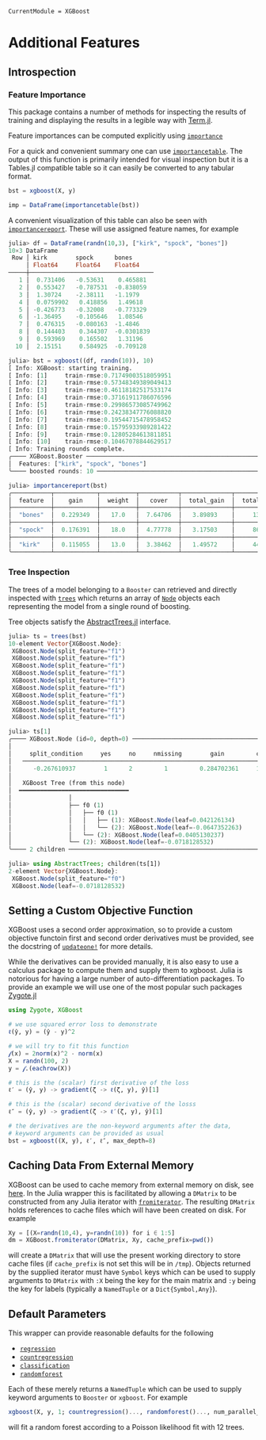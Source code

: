 ```@meta
CurrentModule = XGBoost
```

# Additional Features


## Introspection

### Feature Importance
This package contains a number of methods for inspecting the results of training and displaying the
results in a legible way with [Term.jl](https://github.com/FedeClaudi/Term.jl).

Feature importances can be computed explicitly using [`importance`](@ref)

For a quick and convenient summary one can use [`importancetable`](@ref).  The output of this
function is primarily intended for visual inspection but it is a Tables.jl compatible table so it
can easily be converted to any tabular format.
```julia
bst = xgboost(X, y)

imp = DataFrame(importancetable(bst))
```

A convenient visualization of this table can also be seen with [`importancereport`](@ref).  These
will use assigned feature names, for example
```julia
julia> df = DataFrame(randn(10,3), ["kirk", "spock", "bones"])
10×3 DataFrame
 Row │ kirk        spock      bones
     │ Float64     Float64    Float64
─────┼───────────────────────────────────
   1 │  0.731406   -0.53631    0.465881
   2 │  0.553427   -0.787531  -0.838059
   3 │  1.30724    -2.38111   -1.1979
   4 │  0.0759902   0.418856   1.49618
   5 │ -0.426773   -0.32008   -0.773329
   6 │ -1.36495    -0.105646   1.08546
   7 │  0.476315   -0.080163  -1.4846
   8 │  0.144403    0.344307  -0.0301839
   9 │  0.593969    0.165502   1.31196
  10 │  2.15151     0.584925  -0.709128

julia> bst = xgboost((df, randn(10)), 10)
[ Info: XGBoost: starting training.
[ Info: [1]     train-rmse:0.71749003518059951
[ Info: [2]     train-rmse:0.57348349389049413
[ Info: [3]     train-rmse:0.46118182517533174
[ Info: [4]     train-rmse:0.37161911786076596
[ Info: [5]     train-rmse:0.29986573085749962
[ Info: [6]     train-rmse:0.24238347776088820
[ Info: [7]     train-rmse:0.19544715478958452
[ Info: [8]     train-rmse:0.15795933989281422
[ Info: [9]     train-rmse:0.12805284613811851
[ Info: [10]    train-rmse:0.10467078844629517
[ Info: Training rounds complete.
╭──── XGBoost.Booster ─────────────────────────────────────────────────────────────────╮
│  Features: ["kirk", "spock", "bones"]                                                │
╰──── boosted rounds: 10 ──────────────────────────────────────────────────────────────╯

julia> importancereport(bst)
╭───────────┬────────────┬──────────┬───────────┬──────────────┬───────────────╮
│  feature  │    gain    │  weight  │   cover   │  total_gain  │  total_cover  │
├───────────┼────────────┼──────────┼───────────┼──────────────┼───────────────┤
│  "bones"  │  0.229349  │   17.0   │  7.64706  │   3.89893    │     130.0     │
├───────────┼────────────┼──────────┼───────────┼──────────────┼───────────────┤
│  "spock"  │  0.176391  │   18.0   │  4.77778  │   3.17503    │     86.0      │
├───────────┼────────────┼──────────┼───────────┼──────────────┼───────────────┤
│  "kirk"   │  0.115055  │   13.0   │  3.38462  │   1.49572    │     44.0      │
╰───────────┴────────────┴──────────┴───────────┴──────────────┴───────────────╯
```

### Tree Inspection
The trees of a model belonging to a `Booster` can retrieved and directly inspected with
[`trees`](@ref) which returns an array of [`Node`](@ref) objects each representing the model
from a single round of boosting.

Tree objects satisfy the [AbstractTrees.jl](https://github.com/JuliaCollections/AbstractTrees.jl)
interface.

```julia
julia> ts = trees(bst)
10-element Vector{XGBoost.Node}:
 XGBoost.Node(split_feature="f1")
 XGBoost.Node(split_feature="f1")
 XGBoost.Node(split_feature="f1")
 XGBoost.Node(split_feature="f1")
 XGBoost.Node(split_feature="f1")
 XGBoost.Node(split_feature="f1")
 XGBoost.Node(split_feature="f1")
 XGBoost.Node(split_feature="f1")
 XGBoost.Node(split_feature="f1")
 XGBoost.Node(split_feature="f1")

julia> ts[1]
╭──── XGBoost.Node (id=0, depth=0) ────────────────────────────────────────────────────╮
│                                                                                      │
│     split_condition     yes     no     nmissing        gain         cover            │
│   ─────────────────────────────────────────────────────────────────────────          │
│      -0.267610937        1      2         1         0.284702361     10.0             │
│                                                                                      │
│   XGBoost Tree (from this node)                                                      │
│  ━━━━━━━━━━━━━━━━━━━━━━━━━━━━━━━                                                     │
│                │                                                                     │
│                ├── f0 (1)                                                            │
│                │   ├── f0 (1)                                                        │
│                │   │   ├── (1): XGBoost.Node(leaf=0.042126134)                       │
│                │   │   └── (2): XGBoost.Node(leaf=-0.0647352263)                     │
│                │   └── (2): XGBoost.Node(leaf=0.0405130237)                          │
│                └── (2): XGBoost.Node(leaf=-0.0718128532)                             │
╰──── 2 children ──────────────────────────────────────────────────────────────────────╯

julia> using AbstractTrees; children(ts[1])
2-element Vector{XGBoost.Node}:
 XGBoost.Node(split_feature="f0")
 XGBoost.Node(leaf=-0.0718128532)
```

## Setting a Custom Objective Function
XGBoost uses a second order approximation, so to provide a custom objective functoin first and
second order derivatives must be provided, see the docstring of [`updateone!`](@ref) for more
details.

While the derivatives can be provided manually, it is also easy to use a calculus package to compute
them and supply them to xgboost.  Julia is notorious for having a large number of
auto-differentiation packages.  To provide an example we will use one of the most popular such
packages [Zygote.jl](https://github.com/FluxML/Zygote.jl)
```julia
using Zygote, XGBoost

# we use squared error loss to demonstrate
ℓ(ŷ, y) = (ŷ - y)^2

# we will try to fit this function
𝒻(x) = 2norm(x)^2 - norm(x)
X = randn(100, 2)
y = 𝒻.(eachrow(X))

# this is the (scalar) first derivative of the loss
ℓ′ = (ŷ, y) -> gradient(ζ -> ℓ(ζ, y), ŷ)[1]

# this is the (scalar) second derivative of the losss
ℓ″ = (ŷ, y) -> gradient(ζ -> ℓ′(ζ, y), ŷ)[1]

# the derivatives are the non-keyword arguments after the data,
# keyword arguments can be provided as usual
bst = xgboost((X, y), ℓ′, ℓ″, max_depth=8)
```

## Caching Data From External Memory
XGBoost can be used to cache memory from external memory on disk, see
[here](https://xgboost.readthedocs.io/en/stable/tutorials/external_memory.html).  In the Julia
wrapper this is facilitated by allowing a `DMatrix` to be constructed from any Julia iterator with
[`fromiterator`](@ref).  The resulting `DMatrix` holds references to cache files which will have
been created on disk.  For example
```julia
Xy = [(X=randn(10,4), y=randn(10)) for i ∈ 1:5]
dm = XGBoost.fromiterator(DMatrix, Xy, cache_prefix=pwd())
```
will create a `DMatrix` that will use the present working directory to store cache files (if
`cache_prefix` is not set this will be in `/tmp`).  Objects returned by the supplied iterator must
have `Symbol` keys which can be used to supply arguments to `DMatrix` with `:X` being the key for
the main matrix and `:y` being the key for labels (typically a `NamedTuple` or a
`Dict{Symbol,Any}`).


## Default Parameters
This wrapper can provide reasonable defaults for the following
- [`regression`](@ref)
- [`countregression`](@ref)
- [`classification`](@ref)
- [`randomforest`](@ref)

Each of these merely returns a `NamedTuple` which can be used to supply keyword arguments to
`Booster` or `xgboost`.  For example
```julia
xgboost(X, y, 1; countregression()..., randomforest()..., num_parallel_tree=12)
```
will fit a random forest according to a Poisson likelihood fit with 12 trees.

